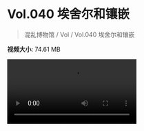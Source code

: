 # Vol.040 埃舍尔和镶嵌

> 混乱博物馆 / Vol / Vol.040 埃舍尔和镶嵌

**视频大小**: 74.61 MB

<div class="video"><video src="https://file.hsyhx.top/video/混乱博物馆/Vol/040.mp4" controls preload>🤔 您的浏览器不支持 video 标签</video></div>